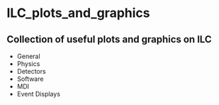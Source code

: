 # ILC_plots_and_graphics
## Collection of useful plots and graphics on ILC
- General
- Physics
- Detectors
- Software
- MDI
- Event Displays
